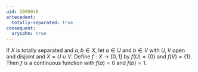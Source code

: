 ```yaml
---
uid: I000048
antecedent:
  totally-separated: true
consequent:
  urysohn: true
---
```

If $X$ is totally separated and $a,b \in X$, let $a \in U$ and $b \in V$ with $U,V$ open and disjoint and $X=U \cup V$. Define $f:X \rightarrow [0,1]$ by $f(U)=\{0\}$ and $f(V)=\{1\}$. Then $f$ is a continuous function with $f(a)=0$ and $f(b)=1$.

